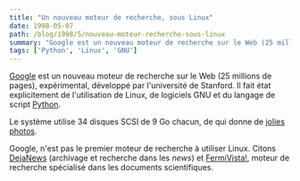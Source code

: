 ```yaml
---
title: "Un nouveau moteur de recherche, sous Linux"
date: 1998-05-07
path: /blog/1998/5/nouveau-moteur-recherche-sous-linux
summary: "Google est un nouveau moteur de recherche sur le Web (25 millions de pages), expérimental, développé par l'université de Stanford."
tags: ['Python', 'Linux', 'GNU']
---
```


<P>
<A HREF="http://google.stanford.edu/">Google</A> est un nouveau
moteur de recherche sur le Web (25 millions de pages), expérimental,
développé par l'université de Stanford. Il fait état explicitement de
l'utilisation de Linux, de logiciels GNU et du langage de script <A HREF="http://www.python.org/">Python</A>.
</P>

<P>
Le système utilise 34 disques SCSI de 9 Go chacun, de qui donne de
<A HREF="http://google.stanford.edu/googlehardware.html">jolies photos</A>.
</P>

<P>
Google, n'est pas le premier moteur de recherche à utiliser
Linux. Citons <A HREF="http://www.dejanews.com/">DejaNews</A>
(archivage et recherche dans les <EM>news</EM>) et <A HREF="http://fermivista.math.jussieu.fr/">FermiVista!</A>, moteur de
recherche spécialisé dans les documents scientifiques.
</P>


